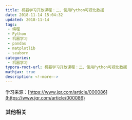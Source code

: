 ```yaml
---
title: 机器学习开放课程：二、使用Python可视化数据
date: 2018-11-14 15:04:32
updated: 2018-11-14
tags:
 - 编程
 - Python
 - 机器学习
 - pandas
 - matplotlib
 - seaborn
categories:
 - 机器学习
typora-root-url: 机器学习开放课程：二、使用Python可视化数据
mathjax: true
description: <!—more—->
---
```


学习来源：[https://www.jqr.com/article/000086](https://www.jqr.com/article/000086)

### 其他相关